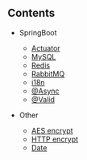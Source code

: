 ## Contents

* SpringBoot
  * [Actuator](https://github.com/huzhenjie/SpringCloudDemo/tree/master/background/src/main/java/com/scrat/background/module/actuator)
  * [MySQL](https://github.com/huzhenjie/SpringCloudDemo/tree/master/background/src/main/java/com/scrat/background/module/mysql)
  * [Redis](https://github.com/huzhenjie/SpringCloudDemo/tree/master/background/src/main/java/com/scrat/background/module/redis)
  * [RabbitMQ](https://github.com/huzhenjie/SpringCloudDemo/tree/master/background/src/main/java/com/scrat/background/module/queue)
  * [i18n](https://github.com/huzhenjie/SpringCloudDemo/tree/master/background/src/main/java/com/scrat/background/module/i18n)
  * [@Async](https://github.com/huzhenjie/SpringCloudDemo/tree/master/background/src/main/java/com/scrat/background/module/async)
  * [@Valid](https://github.com/huzhenjie/SpringCloudDemo/tree/master/background/src/main/java/com/scrat/background/module/valid)

* Other
  * [AES encrypt](https://github.com/huzhenjie/SpringCloudDemo/tree/master/background/src/main/java/com/scrat/background/module/aes)
  * [HTTP encrypt](https://github.com/huzhenjie/SpringCloudDemo/tree/master/background/src/main/java/com/scrat/background/module/encrypt)
  * [Date](https://github.com/huzhenjie/SpringCloudDemo/tree/master/background/src/main/java/com/scrat/background/module/date)
